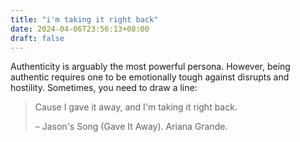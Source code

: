 ```yaml
---
title: "i'm taking it right back"
date: 2024-04-06T23:56:13+08:00
draft: false
---
```


Authenticity is arguably the most powerful persona. However, being authentic requires one to be emotionally tough against disrupts and hostility. Sometimes, you need to draw a line:

> Cause I gave it away, and I'm taking it right back.
>
> – Jason's Song (Gave It Away). Ariana Grande.
